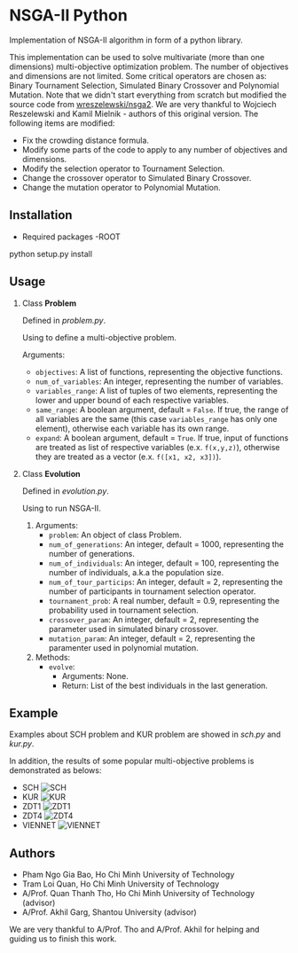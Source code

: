 # NSGA-II Python
Implementation of NSGA-II algorithm in form of a python library.

This implementation can be used to solve multivariate (more than one dimensions) multi-objective optimization problem. The number of objectives and dimensions are not limited. Some critical operators are chosen as: Binary Tournament Selection, Simulated Binary Crossover and Polynomial Mutation. Note that we didn't start everything from scratch but modified the source code from [wreszelewski/nsga2](https://github.com/wreszelewski/nsga2). We are very thankful to Wojciech Reszelewski and Kamil Mielnik - authors of this original version. The following items are modified:
* Fix the crowding distance formula.
* Modify some parts of the code to apply to any number of objectives and dimensions.
* Modify the selection operator to Tournament Selection.
* Change the crossover operator to Simulated Binary Crossover.
* Change the mutation operator to Polynomial Mutation.

## Installation

* Required packages
-ROOT

python setup.py install

## Usage
1. Class **Problem**

    Defined in _problem.py_.

    Using to define a multi-objective problem.

    Arguments:
    * `objectives`: A list of functions, representing the objective functions.
    * `num_of_variables`: An integer, representing the number of variables.
    * `variables_range`: A list of tuples of two elements, representing the lower and upper bound of each respective variables.
    * `same_range`: A boolean argument, default = `False`. If true, the range of all variables are the same (this case `variables_range` has only one element), otherwise each variable has its own range.
    * `expand`: A boolean argument, default = `True`. If true, input of functions are treated as list of respective variables (e.x. `f(x,y,z)`), otherwise they are treated as a vector (e.x. `f([x1, x2, x3])`).

2. Class **Evolution**

    Defined in _evolution.py_.

    Using to run NSGA-II.

    1. Arguments:
        * `problem`: An object of class Problem.
        * `num_of_generations`: An integer, default = 1000, representing the number of generations.
        * `num_of_individuals`: An integer, default = 100, representing the number of individuals, a.k.a the population size.    
        * `num_of_tour_particips`: An integer, default = 2, representing the number of participants in tournament selection operator.
        * `tournament_prob`: A real number, default = 0.9, representing the probability used in tournament selection.
        * `crossover_param`: An integer, default = 2, representing the parameter used in simulated binary crossover.
        * `mutation_param`: An integer, default = 2, representing the paramenter used in polynomial mutation.
    2. Methods:
        * `evolve`:
            * Arguments: None.
            * Return: List of the best individuals in the last generation.

## Example
Examples about SCH problem and KUR problem are showed in _sch.py_ and _kur.py_.

In addition, the results of some popular multi-objective problems is demonstrated as belows:

* SCH ![SCH](pictures/SCH.png)
* KUR ![KUR](pictures/KUR.png)
* ZDT1 ![ZDT1](pictures/ZDT1.png)
* ZDT4 ![ZDT4](pictures/ZDT4.png)
* VIENNET ![VIENNET](pictures/VIENNET.png)

## Authors
* Pham Ngo Gia Bao, Ho Chi Minh University of Technology
* Tram Loi Quan, Ho Chi Minh University of Technology
* A/Prof. Quan Thanh Tho, Ho Chi Minh University of Technology (advisor)
* A/Prof. Akhil Garg, Shantou University (advisor)

We are very thankful to A/Prof. Tho and A/Prof. Akhil for helping and guiding us to finish this work.
